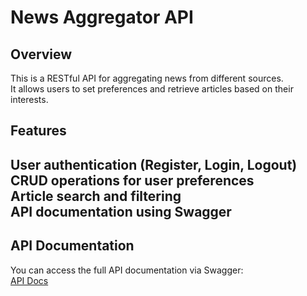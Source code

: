 # News Aggregator API

## Overview
This is a RESTful API for aggregating news from different sources.  
It allows users to set preferences and retrieve articles based on their interests.

## Features
User authentication (Register, Login, Logout)  
CRUD operations for user preferences  
Article search and filtering  
API documentation using Swagger  
---

## API Documentation
You can access the full API documentation via Swagger:  
[API Docs](http://127.0.0.1:8000/api/documentation)  
